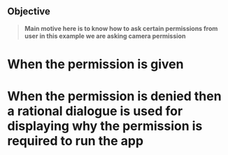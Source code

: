 ## Objective
> **Main  motive  here is to know how to ask certain permissions from user in this example we are asking camera permission**
# When the permission is given


# When the permission is denied then a rational dialogue is used for displaying  why the permission is required to run the app



